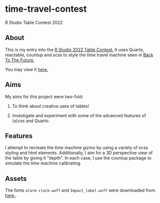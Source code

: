 # time-travel-contest
R Studio Table Contest 2022

## About
This is my entry into the [R Studio 2022 Table Contest.](https://www.rstudio.com/blog/rstudio-table-contest-2022/) It uses Quarto, reactable, countup and scss to style the time travel machine seen in [Back To The Future.](https://www.imdb.com/title/tt0088763/) </br>

You may view it [here.](https://mattkumar.quarto.pub/time-travel/)

## Aims
My aims for this project were two-fold:

1. To think about creative uses of tables! 

2. Investigate and experiment with some of the advanced features of (s)css and Quarto.

## Features
I attempt to recreate the time machine gizmo by using a variety of scss styling and html elements. Additionally, I aim for a 3D perspective view of the table by giving it "depth". In each case, I use the countup package to simulate the time machine calibrating.

## Assets
The fonts `alarm clock.woff` and `Impact_label.woff` were downloaded from [here.](https://www.cdnfonts.com/).
